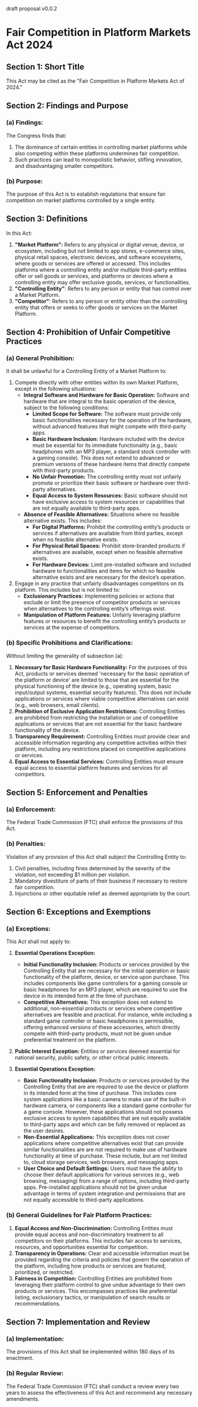 draft proposal v0.0.2

# Fair Competition in Platform Markets Act 2024

## Section 1: Short Title
This Act may be cited as the "Fair Competition in Platform Markets Act of 2024."

## Section 2: Findings and Purpose
### (a) Findings:
The Congress finds that:
1. The dominance of certain entities in controlling market platforms while also competing within these platforms undermines fair competition.
2. Such practices can lead to monopolistic behavior, stifling innovation, and disadvantaging smaller competitors.

### (b) Purpose:
The purpose of this Act is to establish regulations that ensure fair competition on market platforms controlled by a single entity.

## Section 3: Definitions
In this Act:
1. **"Market Platform":** Refers to any physical or digital venue, device, or ecosystem, including but not limited to app stores, e-commerce sites, physical retail spaces, electronic devices, and software ecosystems, where goods or services are offered or accessed. This includes platforms where a controlling entity and/or multiple third-party entities offer or sell goods or services, and platforms or devices where a controlling entity may offer exclusive goods, services, or functionalities.
2. **"Controlling Entity"**: Refers to any person or entity that has control over a Market Platform.
3. **"Competitor"**: Refers to any person or entity other than the controlling entity that offers or seeks to offer goods or services on the Market Platform.

## Section 4: Prohibition of Unfair Competitive Practices
### (a) General Prohibition:
It shall be unlawful for a Controlling Entity of a Market Platform to:
1. Compete directly with other entities within its own Market Platform, except in the following situations:
   - **Integral Software and Hardware for Basic Operation:** Software and hardware that are integral to the basic operation of the device, subject to the following conditions:
     - **Limited Scope for Software:** The software must provide only basic functionalities necessary for the operation of the hardware, without advanced features that might compete with third-party apps.
     - **Basic Hardware Inclusion:** Hardware included with the device must be essential for its immediate functionality (e.g., basic headphones with an MP3 player, a standard stock controller with a gaming console). This does not extend to advanced or premium versions of these hardware items that directly compete with third-party products.
     - **No Unfair Promotion:** The controlling entity must not unfairly promote or prioritize their basic software or hardware over third-party alternatives.
     - **Equal Access to System Resources:** Basic software should not have exclusive access to system resources or capabilities that are not equally available to third-party apps.
   - **Absence of Feasible Alternatives:** Situations where no feasible alternative exists. This includes:
     - **For Digital Platforms:** Prohibit the controlling entity’s products or services if alternatives are available from third parties, except when no feasible alternative exists.
     - **For Physical Retail Spaces:** Prohibit store-branded products if alternatives are available, except when no feasible alternative exists.
     - **For Hardware Devices:** Limit pre-installed software and included hardware to functionalities and items for which no feasible alternative exists and are necessary for the device’s operation.
2. Engage in any practice that unfairly disadvantages competitors on its platform. This includes but is not limited to:
   - **Exclusionary Practices:** Implementing policies or actions that exclude or limit the presence of competitor products or services when alternatives to the controlling entity’s offerings exist.
   - **Manipulation of Platform Features:** Unfairly leveraging platform features or resources to benefit the controlling entity’s products or services at the expense of competitors.


### (b) Specific Prohibitions and Clarifications:
Without limiting the generality of subsection (a):
1. **Necessary for Basic Hardware Functionality:** For the purposes of this Act, products or services deemed 'necessary for the basic operation of the platform or device' are limited to those that are essential for the physical functioning of the device (e.g., operating system, basic input/output systems, essential security features). This does not include applications or services where viable competitive alternatives can exist (e.g., web browsers, email clients).
2. **Prohibition of Exclusive Application Restrictions:** Controlling Entities are prohibited from restricting the installation or use of competitive applications or services that are not essential for the basic hardware functionality of the device.
3. **Transparency Requirement:** Controlling Entities must provide clear and accessible information regarding any competitive activities within their platform, including any restrictions placed on competitive applications or services.
4. **Equal Access to Essential Services:** Controlling Entities must ensure equal access to essential platform features and services for all competitors.




## Section 5: Enforcement and Penalties
### (a) Enforcement:
The Federal Trade Commission (FTC) shall enforce the provisions of this Act.

### (b) Penalties:
Violation of any provision of this Act shall subject the Controlling Entity to:
1. Civil penalties, including fines determined by the severity of the violation, not exceeding $1 million per violation.
2. Mandatory divestiture of parts of their business if necessary to restore fair competition.
3. Injunctions or other equitable relief as deemed appropriate by the court.

## Section 6: Exceptions and Exemptions
### (a) Exceptions:
This Act shall not apply to:
1. **Essential Operations Exception:**
   - **Initial Functionality Inclusion:** Products or services provided by the Controlling Entity that are necessary for the initial operation or basic functionality of the platform, device, or service upon purchase. This includes components like game controllers for a gaming console or basic headphones for an MP3 player, which are required to use the device in its intended form at the time of purchase.
   - **Competitive Alternatives:** This exception does not extend to additional, non-essential products or services where competitive alternatives are feasible and practical. For instance, while including a standard game controller or basic headphones is permissible, offering enhanced versions of these accessories, which directly compete with third-party products, must not be given undue preferential treatment on the platform.
2. **Public Interest Exception:** Entities or services deemed essential for national security, public safety, or other critical public interests.


1. **Essential Operations Exception:**
   - **Basic Functionality Inclusion:** Products or services provided by the Controlling Entity that are are required to use the device or platform in its intended form at the time of purchase. This includes core system applications like a basic camera to make use of the built-in hardware camera, or components like a standard game controller for a game console. However, these applications should not possess exclusive access to system capabilities that are not equally available to third-party apps and which can be fully removed or replaced as the user desires.
   - **Non-Essential Applications:** This exception does not cover applications where competitive alternatives exist that can provide similar functionalities are are not required to make use of hardware functionality at time of purchase. These include, but are not limited to, cloud storage services, web browsers, and messaging apps.
   - **User Choice and Default Settings:** Users must have the ability to choose their default applications for various services (e.g., web browsing, messaging) from a range of options, including third-party apps. Pre-installed applications should not be given undue advantage in terms of system integration and permissions that are not equally accessible to third-party applications.


### (b) General Guidelines for Fair Platform Practices:
1. **Equal Access and Non-Discrimination:** Controlling Entities must provide equal access and non-discriminatory treatment to all competitors on their platforms. This includes fair access to services, resources, and opportunities essential for competition.
2. **Transparency in Operations:** Clear and accessible information must be provided regarding the criteria and policies that govern the operation of the platform, including how products or services are featured, prioritized, or restricted.
3. **Fairness in Competition:** Controlling Entities are prohibited from leveraging their platform control to give undue advantage to their own products or services. This encompasses practices like preferential listing, exclusionary tactics, or manipulation of search results or recommendations.

## Section 7: Implementation and Review
### (a) Implementation:
The provisions of this Act shall be implemented within 180 days of its enactment.

### (b) Regular Review:
The Federal Trade Commission (FTC) shall conduct a review every two years to assess the effectiveness of this Act and recommend any necessary amendments.

